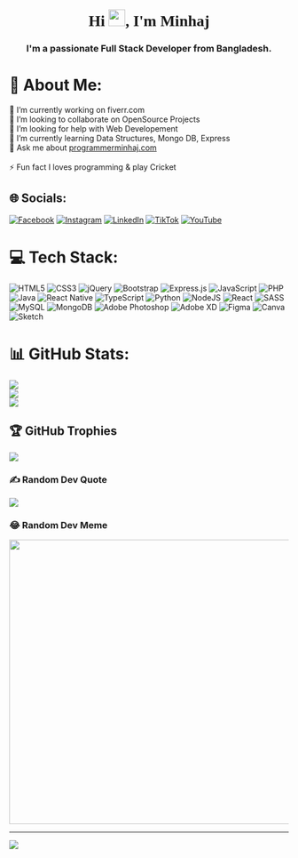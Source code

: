 <!-- <a href="#"><img width="100%" height="auto" src="https://i.imgur.com/iXuL1HG.png" height="175px"/></a> -->

<h1 align="center" style="font-family:Mouse Memoirs;">Hi <img src="https://raw.githubusercontent.com/MartinHeinz/MartinHeinz/master/wave.gif" width="30px">, I'm Minhaj</h1>
<h3 align="center">I'm a passionate Full Stack Developer from Bangladesh.</h3>

# 💫 About Me:
🔭 I’m currently working on fiverr.com<br>👯 I’m looking to collaborate on OpenSource Projects<br>🤝 I’m looking for help with Web Developement<br>🌱 I’m currently learning Data Structures, Mongo DB, Express<br>💬 Ask me about <a href="#programmerminhaj.com">programmerminhaj.com</a><br><br>⚡ Fun fact I loves programming & play Cricket

## 🌐 Socials:
[![Facebook](https://img.shields.io/badge/Facebook-%231877F2.svg?logo=Facebook&logoColor=white)](https://facebook.com/creativeminhaj) [![Instagram](https://img.shields.io/badge/Instagram-%23E4405F.svg?logo=Instagram&logoColor=white)](https://instagram.com/creativeminhaj) [![LinkedIn](https://img.shields.io/badge/LinkedIn-%230077B5.svg?logo=linkedin&logoColor=white)](https://linkedin.com/in/creativeminhaj) [![TikTok](https://img.shields.io/badge/Twitter-%231DA1F2.svg?logo=Twitter&logoColor=white)](https://twitter.com/creativeminhaj) [![YouTube](https://img.shields.io/badge/YouTube-%23FF0000.svg?logo=YouTube&logoColor=white)](https://youtube.com/c/creativeminhaj) 

# 💻 Tech Stack:
 ![HTML5](https://img.shields.io/badge/html5-%23E34F26.svg?style=for-the-badge&logo=html5&logoColor=white) ![CSS3](https://img.shields.io/badge/css3-%231572B6.svg?style=for-the-badge&logo=css3&logoColor=white) ![jQuery](https://img.shields.io/badge/jquery-%230769AD.svg?style=for-the-badge&logo=jquery&logoColor=white) ![Bootstrap](https://img.shields.io/badge/bootstrap-%23563D7C.svg?style=for-the-badge&logo=bootstrap&logoColor=white) ![Express.js](https://img.shields.io/badge/express.js-%23404d59.svg?style=for-the-badge&logo=express&logoColor=%2361DAFB)
![JavaScript](https://img.shields.io/badge/javascript-%23323330.svg?style=for-the-badge&logo=javascript&logoColor=%23F7DF1E) ![PHP](https://img.shields.io/badge/php-%23777BB4.svg?style=for-the-badge&logo=php&logoColor=white) ![Java](https://img.shields.io/badge/java-%23ED8B00.svg?style=for-the-badge&logo=java&logoColor=white) ![React Native](https://img.shields.io/badge/react_native-%2320232a.svg?style=for-the-badge&logo=react&logoColor=%2361DAFB) ![TypeScript](https://img.shields.io/badge/typescript-%23007ACC.svg?style=for-the-badge&logo=typescript&logoColor=white) ![Python](https://img.shields.io/badge/python-3670A0?style=for-the-badge&logo=python&logoColor=ffdd54) ![NodeJS](https://img.shields.io/badge/node.js-6DA55F?style=for-the-badge&logo=node.js&logoColor=white) ![React](https://img.shields.io/badge/react-%2320232a.svg?style=for-the-badge&logo=react&logoColor=%2361DAFB) ![SASS](https://img.shields.io/badge/SASS-hotpink.svg?style=for-the-badge&logo=SASS&logoColor=white) ![MySQL](https://img.shields.io/badge/mysql-%2300f.svg?style=for-the-badge&logo=mysql&logoColor=white) ![MongoDB](https://img.shields.io/badge/MongoDB-%234ea94b.svg?style=for-the-badge&logo=mongodb&logoColor=white) ![Adobe Photoshop](https://img.shields.io/badge/adobephotoshop-%2331A8FF.svg?style=for-the-badge&logo=adobephotoshop&logoColor=white) ![Adobe XD](https://img.shields.io/badge/Adobe%20XD-470137?style=for-the-badge&logo=Adobe%20XD&logoColor=#FF61F6) 	![Figma](https://img.shields.io/badge/figma-%23F24E1E.svg?style=for-the-badge&logo=figma&logoColor=white) ![Canva](https://img.shields.io/badge/Canva-%2300C4CC.svg?style=for-the-badge&logo=Canva&logoColor=white) ![Sketch](https://img.shields.io/badge/Sketch-FFB387?style=for-the-badge&logo=sketch&logoColor=black) 

# 📊 GitHub Stats:
![](https://github-readme-stats.vercel.app/api?username=creativeminhaj&theme=vue-dark&hide_border=false&include_all_commits=true&count_private=true)<br/>
![](https://github-readme-streak-stats.herokuapp.com/?user=creativeminhaj&theme=vue-dark&hide_border=false)<br/>
![](https://github-readme-stats.vercel.app/api/top-langs/?username=creativeminhaj&theme=vue-dark&hide_border=false&include_all_commits=true&count_private=true&layout=compact)

## 🏆 GitHub Trophies
![](https://github-profile-trophy.vercel.app/?username=creativeminhaj&theme=tokyonight&no-frame=false&no-bg=true&margin-w=4)

### ✍️ Random Dev Quote
![](https://quotes-github-readme.vercel.app/api?type=horizontal&theme=radical)

### 😂 Random Dev Meme
<img src="https://random-memer.herokuapp.com/" width="512px"/>

---
[![](https://visitcount.itsvg.in/api?id=creativeminhaj&icon=0&color=0)](https://visitcount.itsvg.in)

